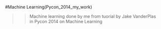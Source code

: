 
#Machine Learning(Pycon_2014_my_work)

>> Machine learning done by me from tuorial by Jake VanderPlas in Pycon 2014 on Machine Learning
